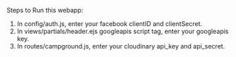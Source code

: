 Steps to Run this webapp:
1. In config/auth.js, enter your facebook clientID and clientSecret.
2. In views/partials/header.ejs googleapis script tag, enter your googleapis key.
3. In routes/campground.js, enter your cloudinary api_key and api_secret.
